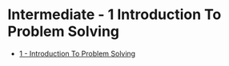 # Intermediate - 1 Introduction To Problem Solving

* [1 - Introduction To Problem Solving](01-IntroductionToProblemSolving/Overview.md)